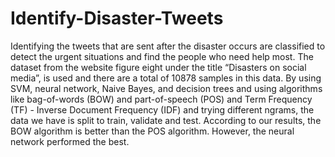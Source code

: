 # Identify-Disaster-Tweets
Identifying the tweets that are sent after the disaster occurs are classified to detect the urgent situations and find the people who need help most. The dataset from the website figure eight under the title “Disasters on social media”, is used and there are a total of 10878 samples in this data. By using SVM, neural network, Naive Bayes, and decision trees and using algorithms like bag-of-words (BOW) and part-of-speech (POS) and Term Frequency (TF) - Inverse Document Frequency (IDF) and trying different ngrams, the data we have is split to train, validate and test. According to our results, the BOW algorithm is better than the POS algorithm. However, the neural network performed the best.
